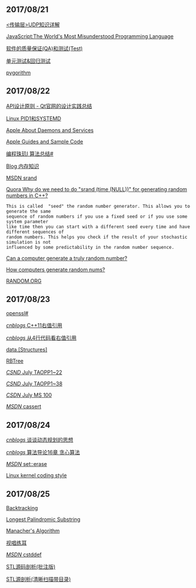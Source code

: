 ## 2017/08/21

[<传输层>UDP知识详解 ](http://blog.csdn.net/tianshuai1111/article/details/8134833)

[JavaScript:The World's Most Misunderstood Programming Language](http://javascript.crockford.com/javascript.html)

[软件的质量保证(QA)和测试(Test)](http://www.cnblogs.com/xinz/archive/2011/11/14/2247980.html)

[单元测试&回归测试](http://www.cnblogs.com/xinz/archive/2011/11/20/2255830.html)

[pygorithm](http://pygorithm.readthedocs.io/en/latest/)

## 2017/08/22

[API设计原则 - Qt官网的设计实践总结](https://github.com/oldratlee/translations/tree/master/api-design-principles-from-qt)

[Linux PID1和SYSTEMD](http://coolshell.cn/articles/17998.html)

[Apple About Daemons and Services](https://developer.apple.com/library/content/documentation/MacOSX/Conceptual/BPSystemStartup/Chapters/Introduction.html)

[Apple Guides and Sample Code](https://developer.apple.com/library/content/navigation/)

[编程珠玑I 算法总结#](http://www.cnblogs.com/HappyAngel/archive/2011/03/15/1985261.html)

[Blog 内存知识](http://blog.jobbole.com/34303/)

[MSDN srand](https://msdn.microsoft.com/en-us/library/aa272944(v=vs.60).aspx)

[Quora Why do we need to do "srand (time (NULL))" for generating random numbers in C++?](https://www.quora.com/Why-do-we-need-to-do-srand-time-NULL-for-generating-random-numbers-in-C++)

```
This is called  "seed" the random number generator. This allows you to generate the same 
sequence of random numbers if you use a fixed seed or if you use some system parameter 
like time then you can start with a different seed every time and have different sequences of 
random numbers. This helps you check if the result of your stochastic simulation is not 
influenced by some predictability in the random number sequence.
```

[Can a computer generate a truly random number?](http://engineering.mit.edu/engage/ask-an-engineer/can-a-computer-generate-a-truly-random-number/)

[How computers generate random nums?](https://www.howtogeek.com/183051/htg-explains-how-computers-generate-random-numbers/)

[RANDOM.ORG](https://www.random.org/)

## 2017/08/23

[openssl#](https://github.com/Microsoft/ostc-openssl)

[*cnblogs* C++11右值引用](http://www.cnblogs.com/wuchanming/p/3735879.html)

[*cnblogs* 从4行代码看右值引用](http://www.cnblogs.com/qicosmos/p/4283455.html)

[data.[Structures]](http://www.datastructures.info/)

[RBTree](http://www.cnblogs.com/wuchanming/p/4077040.html)

[*CSND* July TAOPP1~22](http://blog.csdn.net/v_july_v/article/details/7004661)

[*CSND* July TAOPP1~38](http://blog.csdn.net/v_july_v/article/details/17303459)

[*CSDN* July MS 100](http://blog.csdn.net/v_july_v/article/details/6057286)

[*MSDN* cassert](https://msdn.microsoft.com/en-us/library/1t6hw78a.aspx)

## 2017/08/24

[*cnblogs* 谈谈动态规划的思想](http://www.cnblogs.com/wuchanming/p/6528637.html)

[*cnblogs* 算法导论16章 贪心算法](http://www.cnblogs.com/Anker/archive/2013/03/16/2963625.html)

[*MSDN* set::erase](https://msdn.microsoft.com/zh-cn/library/8h4a3515(v=VS.90).aspx)

[Linux kernel coding style](http://www.maultech.com/chrislott/resources/cstyle/LinuxKernelCodingStyle.txt)

## 2017/08/25

[Backtracking](https://www.cis.upenn.edu/~matuszek/cit594-2012/Pages/backtracking.html)

[Longest Palindromic Substring](http://www.cnblogs.com/TenosDoIt/p/3675788.html)

[Manacher's Algorithm](http://www.cnblogs.com/grandyang/p/4475985.html)

[视唱练耳](https://www.zhihu.com/question/20883488)

[*MSDN* cstddef](https://msdn.microsoft.com/zh-cn/library/2b6eh9x3.aspx)

[STL源码剖析(批注版)](https://github.com/tolerious/Programming_learning_resource/blob/master/C%2B%2B/STL%E6%BA%90%E7%A0%81%E5%89%96%E6%9E%90%EF%BC%88%E6%89%B9%E6%B3%A8%E7%89%88%EF%BC%89.pdf)

[STL源剖析(清晰扫描带目录)](https://github.com/HongYiMU/TheAlgorithm/blob/master/STL%E6%BA%90%E7%A0%81%E5%89%96%E6%9E%90%E7%AE%80%E4%BD%93%E4%B8%AD%E6%96%87%E5%AE%8C%E6%95%B4%E7%89%88(%E6%B8%85%E6%99%B0%E6%89%AB%E6%8F%8F%E5%B8%A6%E7%9B%AE%E5%BD%95).pdf)











